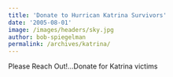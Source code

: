 ```yaml
---
title: 'Donate to Hurrican Katrina Survivors'
date: '2005-08-01'
image: /images/headers/sky.jpg
author: bob-spiegelman
permalink: /archives/katrina/
---
```

Please Reach Out!...Donate for Katrina victims
